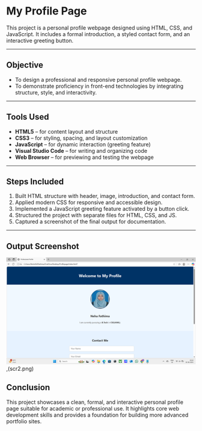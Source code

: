 # My Profile Page

This project is a personal profile webpage designed using HTML, CSS, and JavaScript. It includes a formal introduction, a styled contact form, and an interactive greeting button.

---

##  Objective
- To design a professional and responsive personal profile webpage.
- To demonstrate proficiency in front-end technologies by integrating structure, style, and interactivity.

---

##  Tools Used
- **HTML5** – for content layout and structure
- **CSS3** – for styling, spacing, and layout customization
- **JavaScript** – for dynamic interaction (greeting feature)
- **Visual Studio Code** – for writing and organizing code
- **Web Browser** – for previewing and testing the webpage

---

## Steps Included
1. Built HTML structure with header, image, introduction, and contact form.
2. Applied modern CSS for responsive and accessible design.
3. Implemented a JavaScript greeting feature activated by a button click.
4. Structured the project with separate files for HTML, CSS, and JS.
5. Captured a screenshot of the final output for documentation.

---
##  Output Screenshot

![Screenshot of My Profile Page](scr1.png),(scr2.png)

##  Conclusion
This project showcases a clean, formal, and interactive personal profile page suitable for academic or professional use. It highlights core web development skills and provides a foundation for building more advanced portfolio sites.
